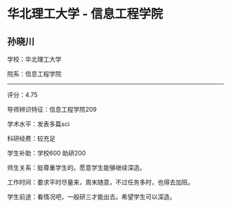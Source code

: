 # 华北理工大学 - 信息工程学院

## 孙晓川

学校：华北理工大学

院系：信息工程学院

* * *

评分：4.75

导师辨识特征：信息工程学院209

学术水平：发表多篇sci

科研经费：较充足

学生补助：学校600 助研200

师生关系：挺尊重学生的。愿意学生能够继续深造。

工作时间：要求平时尽量来，周末随意，不过任务多时，也得去加班。

学生前途：看情况吧，一般研三才能出去。希望学生可以深造。